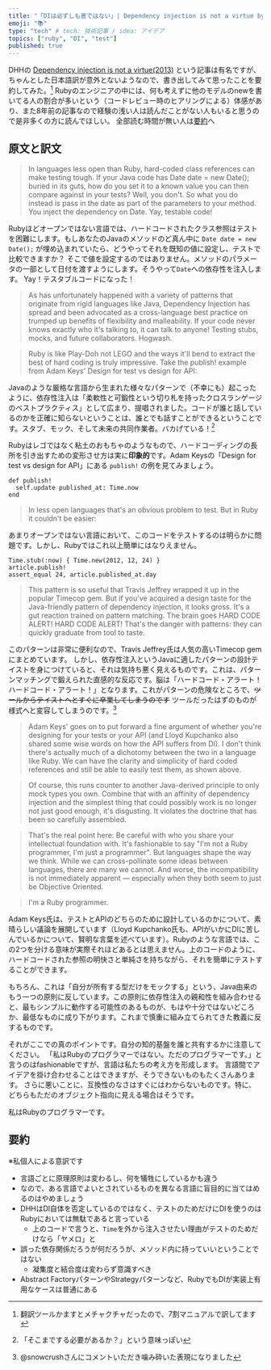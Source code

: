 ```yaml
---
title: "「DIは必ずしも善ではない」| Dependency injection is not a virtue by DHH"
emoji: "📚"
type: "tech" # tech: 技術記事 / idea: アイデア
topics: ["ruby", "DI", "test"]
published: true
---
```


DHHの [Dependency injection is not a virtue(2013)](https://dhh.dk/2012/dependency-injection-is-not-a-virtue.html) という記事は有名ですが、ちゃんとした日本語訳が意外とないようなので、書き出してみて思ったことを要約してみた。[^1]
Rubyのエンジニアの中には、何も考えずに他のモデルのnewを書いてる人の割合が多いという（コードレビュー時のヒアリングによる）体感があり、また8年前の記事なので経験の浅い人は読んだことがない人もいると思うので是非多くの方に読んでほしい。
全部読む時間が無い人は[要約](#要約)へ

## 原文と訳文


> In languages less open than Ruby, hard-coded class references can make testing tough. If your Java code has Date date = new Date(); buried in its guts, how do you set it to a known value you can then compare against in your tests? Well, you don't. So what you do instead is pass in the date as part of the parameters to your method. You inject the dependency on Date. Yay, testable code!

Rubyほどオープンではない言語では、ハードコードされたクラス参照はテストを困難にします。もしあなたのJavaのメソッドのど真ん中に `Date date = new Date();` が埋め込まれていたら、どうやってそれを既知の値に設定し、テストで比較できますか？ そこで値を設定するのではありません。メソッドのパラメータの一部として日付を渡すようにします。そうやって`Date`への依存性を注入します。
Yay！テスタブルコードになった！

> As has unfortunately happened with a variety of patterns that originate from rigid languages like Java, Dependency Injection has spread and been advocated as a cross-language best practice on trumped up benefits of flexibility and malleability. If your code never knows exactly who it's talking to, it can talk to anyone! Testing stubs, mocks, and future collaborators. Hogwash.

> Ruby is like Play-Doh not LEGO and the ways it'll bend to extract the best of hard coding is truly impressive. Take the publish! example from Adam Keys' Design for test vs design for API:

Javaのような厳格な言語から生まれた様々なパターンで（不幸にも）起こったように、依存性注入は「柔軟性と可鍛性という切り札を持ったクロスランゲージのベストプラクティス」として広まり、提唱されました。コードが誰と話しているのかを正確に知らないということは、誰とでも話すことができるということです。スタブ、モック、そして未来の共同作業者。バカげている！[^2]

Rubyはレゴではなく粘土のおもちゃのようなもので、ハードコーディングの長所を引き出すための変形させ方は実に**印象的**です。Adam Keysの「Design for test vs design for API」にある `publish!` の例を見てみましょう。


```
def publish!
  self.update published_at: Time.now
end
```

> In less open languages that's an obvious problem to test. But in Ruby it couldn't be easier:

あまりオープンではない言語において、このコードをテストするのは明らかに問題です。しかし、Rubyではこれ以上簡単にはなりえません。


```
Time.stub(:now) { Time.new(2012, 12, 24) }
article.publish!
assert_equal 24, article.published_at.day
```

> This pattern is so useful that Travis Jeffrey wrapped it up in the popular Timecop gem. But if you've acquired a design taste for the Java-friendly pattern of dependency injection, it looks gross. It's a gut reaction trained on pattern matching. The brain goes HARD CODE ALERT! HARD CODE ALERT! That's the danger with patterns: they can quickly graduate from tool to taste.

このパターンは非常に便利なので、Travis Jeffrey氏は人気の高いTimecop gemにまとめています。
しかし、依存性注入というJavaに適したパターンの設計テイストを身につけていると、それは気持ち悪く見えるものです。これは、パターンマッチングで鍛えられた直感的な反応です。脳は「ハードコード・アラート！ハードコード・アラート！」となります。これがパターンの危険なところで、~~ツールからテイストへとすぐに卒業してしまうのです~~ ツールだったはずのものが様式へと変容してしまうのです。[^3]

> Adam Keys' goes on to put forward a fine argument of whether you're designing for your tests or your API (and Lloyd Kupchanko also shared some wise words on how the API suffers from DI). I don't think there's actually much of a dichotomy between the two in a language like Ruby. We can have the clarity and simplicity of hard coded references and still be able to easily test them, as shown above.

> Of course, this runs counter to another Java-derived principle to only mock types you own. Combine that with an affinity of dependency injection and the simplest thing that could possibly work is no longer not just good enough, it's disgusting. It violates the doctrine that has been so carefully assembled.

> That's the real point here: Be careful with who you share your intellectual foundation with. It's fashionable to say "I'm not a Ruby programmer, I'm just a programmer". But languages shape the way we think. While we can cross-pollinate some ideas between languages, there are many we cannot. And worse, the incompatibility is not immediately apparent — especially when they both seem to just be Objective Oriented.

> I'm a Ruby programmer.


Adam Keys氏は、テストとAPIのどちらのために設計しているのかについて、素晴らしい議論を展開しています（Lloyd Kupchanko氏も、APIがいかにDIに苦しんでいるかについて、賢明な言葉を述べています）。Rubyのような言語では、この2つを分ける意味が実際それほどあるとは思えません。上のコードのように、ハードコードされた参照の明快さと単純さを持ちながら、それを簡単にテストすることができます。

もちろん、これは「自分が所有する型だけをモックする」という、Java由来のもう一つの原則に反しています。この原則に依存性注入の親和性を組み合わせると、最もシンプルに動作する可能性のあるものが、もはや十分ではないどころか、最低なものに成り下がります。これまで慎重に組み立てられてきた教義に反するものです。

それがここでの真のポイントです。自分の知的基盤を誰と共有するかに注意してください。
「私はRubyのプログラマーではない。ただのプログラマーです。」と言うのはfashionableですが、言語は私たちの考え方を形成します。
言語間でアイデアを掛け合わせることはできますが、そうできないものもたくさんあります。
さらに悪いことに、互換性のなさはすぐにはわからないものです。特に、どちらもただのオブジェクト指向に見える場合はそうです。

私はRubyのプログラマーです。

## 要約
※私個人による意訳です

- 言語ごとに原理原則は変わるし、何を犠牲にしているかも違う
- なので、ある言語でよいとされているものを異なる言語に盲目的に当てはめるのはやめましょう
- DHHはDI自体を否定しているのではなく、テストのためだけにDIを使うのはRubyにおいては無駄であると言っている
  * 上のコードで言うと、`Time`を外から注入させたい理由がテストのためだけなら「ヤメロ」と
- 誤った依存関係だろうが何だろうが、メソッド内に持っていいということではない
  * 凝集度と結合度は変わらず意識すべき
- Abstract FactoryパターンやStrategyパターンなど、RubyでもDIが実装上有用なケースは普通にある

[^1]: 翻訳ツールかますとメチャクチャだったので、7割マニュアルで訳してます
[^2]: 「そこまでする必要があるか？」という意味っぽい
[^3]: @snowcrushさんにコメントいただき噛み砕いた表現になりました
